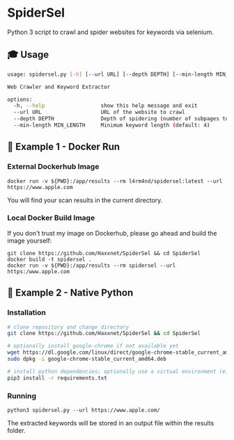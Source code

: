 # SpiderSel
Python 3 script to crawl and spider websites for keywords via selenium.

## 🎓 Usage

````bash
usage: spidersel.py [-h] [--url URL] [--depth DEPTH] [--min-length MIN_LENGTH]

Web Crawler and Keyword Extractor

options:
  -h, --help                  show this help message and exit
  --url URL                   URL of the website to crawl
  --depth DEPTH               Depth of spidering (number of subpages to visit) (default: 1)
  --min-length MIN_LENGTH     Minimum keyword length (default: 4)
````

## 🐳 Example 1 - Docker Run

### External Dockerhub Image

````
docker run -v ${PWD}:/app/results --rm l4rm4nd/spidersel:latest --url https://www.apple.com
````

You will find your scan results in the current directory.

### Local Docker Build Image

If you don't trust my image on Dockerhub, please go ahead and build the image yourself:

````
git clone https://github.com/Haxxnet/SpiderSel && cd SpiderSel
docker build -t spidersel .
docker run -v ${PWD}:/app/results --rm spidersel --url https:/www.apple.com
````

## 🐍 Example 2 - Native Python

### Installation

````bash
# clone repository and change directory
git clone https://github.com/Haxxnet/SpiderSel && cd SpiderSel

# optionally install google-chrome if not available yet
wget https://dl.google.com/linux/direct/google-chrome-stable_current_amd64.deb
sudo dpkg -i google-chrome-stable_current_amd64.deb

# install python dependencies; optionally use a virtual environment (e.g. virtualenv, pipenv, etc.)
pip3 install -r requirements.txt
````

### Running

````
python3 spidersel.py --url https://www.apple.com/
````

The extracted keywords will be stored in an output file within the results folder.
